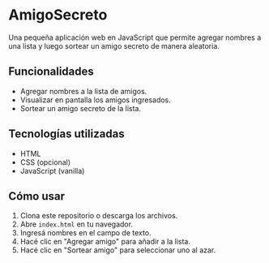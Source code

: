 # AmigoSecreto

Una pequeña aplicación web en JavaScript que permite agregar nombres a una lista y luego sortear un amigo secreto de manera aleatoria.

## Funcionalidades

- Agregar nombres a la lista de amigos.
- Visualizar en pantalla los amigos ingresados.
- Sortear un amigo secreto de la lista.

## Tecnologías utilizadas

- HTML
- CSS (opcional)
- JavaScript (vanilla)


## Cómo usar

1. Clona este repositorio o descarga los archivos.
2. Abre `index.html` en tu navegador.
3. Ingresá nombres en el campo de texto.
4. Hacé clic en "Agregar amigo" para añadir a la lista.
5. Hacé clic en "Sortear amigo" para seleccionar uno al azar.



